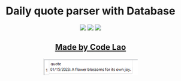 <h1 align="center">Daily quote parser with Database</h1>

<p align="center">
<img src="https://img.shields.io/badge/Python-v3.10-blue">
<img src="https://img.shields.io/badge/requests-v2.28.2-green">
<img src="https://img.shields.io/badge/DateTime-v5.0-red">
</p>

<h2 align="center"><a  href="https://github.com/codelao">Made by Code Lao</a></h2>

<p align="center">
<img src="./example.png" width="50%">
</p>
